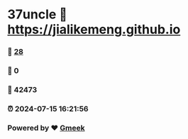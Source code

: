 # 37uncle :link: https://jialikemeng.github.io 
### :page_facing_up: [28](https://jialikemeng.github.io/tag.html) 
### :speech_balloon: 0 
### :hibiscus: 42473 
### :alarm_clock: 2024-07-15 16:21:56 
### Powered by :heart: [Gmeek](https://github.com/Meekdai/Gmeek)
